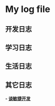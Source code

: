 # My log file

## 开发日志

## 学习日志

## 生活日志

## 其它日志
#### - [谈敏捷开发](https://github.com/DamaoShao/blog/issues/1)
